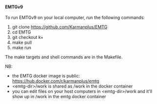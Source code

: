 #### EMTGv9

To run EMTGv9 on your local computer, run the following commands:
1. git clone https://github.com/Karmanplus/EMTG
1. cd EMTG
1. git checkout k+
1. make pull
1. make run

The make targets and shell commands are in the Makefile.

NB:
- the EMTG docker image is public: https://hub.docker.com/r/karmanplus/emtg
- \<emtg-dir\>/work is shared as /work in the docker container
- you can edit files on your host computers in \<emtg-dir\>/work and it'll show up in /work in the emtg docker container
